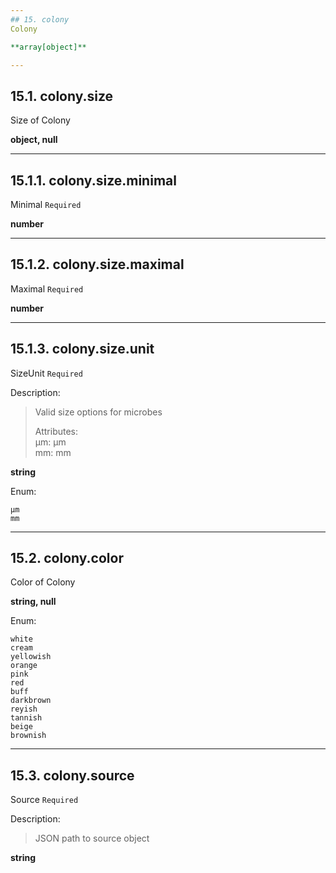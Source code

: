 ```yaml
---
## 15. colony
Colony  

**array[object]**

---
```

## 15.1. colony.size
Size of Colony  

**object, null**

---
## 15.1.1. colony.size.minimal
Minimal  `Required`

**number**

---
## 15.1.2. colony.size.maximal
Maximal  `Required`

**number**

---
## 15.1.3. colony.size.unit
SizeUnit  `Required`

Description:
> Valid size options for microbes  
>  
> Attributes:  
>     µm: µm  
>     mm: mm  

**string**

Enum:

	µm
	mm

---
## 15.2. colony.color
Color of Colony  

**string, null**

Enum:

	white
	cream
	yellowish
	orange
	pink
	red
	buff
	darkbrown
	reyish
	tannish
	beige
	brownish

---
## 15.3. colony.source
Source  `Required`

Description:
> JSON path to source object  

**string**
